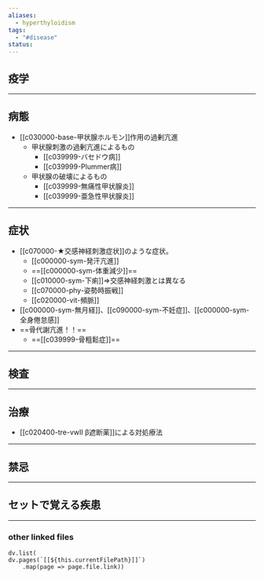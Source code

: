```yaml
---
aliases:
  - hyperthyloidism
tags:
  - "#disease"
status:
---
```

## 疫学
---
## 病態
- [[c030000-base-甲状腺ホルモン]]作用の過剰亢進
	- 甲状腺刺激の過剰亢進によるもの
		- [[c039999-バセドウ病]]
		- [[c039999-Plummer病]]
	- 甲状腺の破壊によるもの
		- [[c039999-無痛性甲状腺炎]]
		- [[c039999-亜急性甲状腺炎]]
---
## 症状
- [[c070000-★交感神経刺激症状]]のような症状。
	- [[c000000-sym-発汗亢進]]
	- ==[[c000000-sym-体重減少]]==
	- [[c010000-sym-下痢]]⇒交感神経刺激とは異なる
	- [[c070000-phy-姿勢時振戦]]
	- [[c020000-vit-頻脈]]
- [[c000000-sym-無月経]]、[[c090000-sym-不妊症]]、[[c000000-sym-全身倦怠感]]
- ==骨代謝亢進！！==
	- ==[[c039999-骨粗鬆症]]==
---
## 検査
---
## 治療
- [[c020400-tre-vwII β遮断薬]]による対処療法
---
## 禁忌
---
## セットで覚える疾患
---
### other linked files
```dataviewjs
dv.list(
dv.pages(`[[${this.currentFilePath}]]`)
	.map(page => page.file.link))
```
